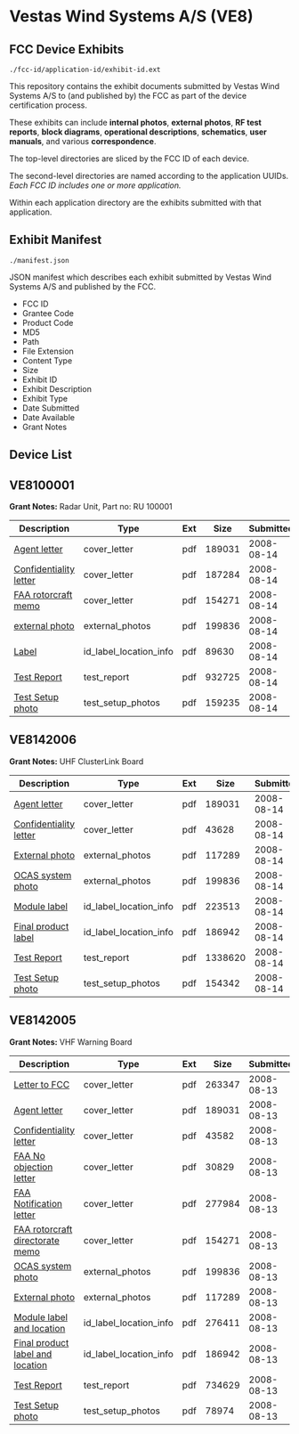 # Vestas Wind Systems A/S (VE8)
## FCC Device Exhibits

```
./fcc-id/application-id/exhibit-id.ext
```

This repository contains the exhibit documents submitted by Vestas Wind Systems A/S to (and published by) the FCC as part of the device certification process.

These exhibits can include **internal photos**, **external photos**, **RF test reports**, **block diagrams**, **operational descriptions**, **schematics**, **user manuals**, and various **correspondence**.

The top-level directories are sliced by the FCC ID of each device.

The second-level directories are named according to the application UUIDs. *Each FCC ID includes one or more application.*

Within each application directory are the exhibits submitted with that application. 

## Exhibit Manifest

```
./manifest.json
```

JSON manifest which describes each exhibit submitted by Vestas Wind Systems A/S and published by the FCC.

- FCC ID
- Grantee Code
- Product Code
- MD5
- Path
- File Extension
- Content Type
- Size
- Exhibit ID
- Exhibit Description
- Exhibit Type
- Date Submitted
- Date Available
- Grant Notes

## Device List
## VE8100001
**Grant Notes:** Radar Unit, Part no: RU 100001

| Description | Type | Ext | Size | Submitted | Available |
| ----------- | ---- | --- | ---- | --------- | --------- |
| [Agent letter](VE8100001/f72f76060237ac6a5226e7b23c58a3ea/984777.pdf) | cover_letter | pdf | 189031 | 2008-08-14 | 2008-08-15 |
| [Confidentiality letter](VE8100001/f72f76060237ac6a5226e7b23c58a3ea/985304.pdf) | cover_letter | pdf | 187284 | 2008-08-14 | 2008-08-15 |
| [FAA rotorcraft memo](VE8100001/f72f76060237ac6a5226e7b23c58a3ea/984781.pdf) | cover_letter | pdf | 154271 | 2008-08-14 | 2008-08-15 |
| [external photo](VE8100001/f72f76060237ac6a5226e7b23c58a3ea/984782.pdf) | external_photos | pdf | 199836 | 2008-08-14 | 2008-08-15 |
| [Label](VE8100001/f72f76060237ac6a5226e7b23c58a3ea/985307.pdf) | id_label_location_info | pdf | 89630 | 2008-08-14 | 2008-08-15 |
| [Test Report](VE8100001/f72f76060237ac6a5226e7b23c58a3ea/985324.pdf) | test_report | pdf | 932725 | 2008-08-14 | 2008-08-15 |
| [Test Setup photo](VE8100001/f72f76060237ac6a5226e7b23c58a3ea/985325.pdf) | test_setup_photos | pdf | 159235 | 2008-08-14 | 2008-08-15 |
## VE8142006
**Grant Notes:** UHF ClusterLink Board

| Description | Type | Ext | Size | Submitted | Available |
| ----------- | ---- | --- | ---- | --------- | --------- |
| [Agent letter](VE8142006/d275e7d5b4c2f48e6e9d8bd60884e181/984777.pdf) | cover_letter | pdf | 189031 | 2008-08-14 | 2008-08-15 |
| [Confidentiality letter](VE8142006/d275e7d5b4c2f48e6e9d8bd60884e181/985210.pdf) | cover_letter | pdf | 43628 | 2008-08-14 | 2008-08-15 |
| [External photo](VE8142006/d275e7d5b4c2f48e6e9d8bd60884e181/984783.pdf) | external_photos | pdf | 117289 | 2008-08-14 | 2008-08-15 |
| [OCAS system photo](VE8142006/d275e7d5b4c2f48e6e9d8bd60884e181/984782.pdf) | external_photos | pdf | 199836 | 2008-08-14 | 2008-08-15 |
| [Module label](VE8142006/d275e7d5b4c2f48e6e9d8bd60884e181/985213.pdf) | id_label_location_info | pdf | 223513 | 2008-08-14 | 2008-08-15 |
| [Final product label](VE8142006/d275e7d5b4c2f48e6e9d8bd60884e181/984785.pdf) | id_label_location_info | pdf | 186942 | 2008-08-14 | 2008-08-15 |
| [Test Report](VE8142006/d275e7d5b4c2f48e6e9d8bd60884e181/985221.pdf) | test_report | pdf | 1338620 | 2008-08-14 | 2008-08-15 |
| [Test Setup photo](VE8142006/d275e7d5b4c2f48e6e9d8bd60884e181/985222.pdf) | test_setup_photos | pdf | 154342 | 2008-08-14 | 2008-08-15 |
## VE8142005
**Grant Notes:** VHF Warning Board

| Description | Type | Ext | Size | Submitted | Available |
| ----------- | ---- | --- | ---- | --------- | --------- |
| [Letter to FCC](VE8142005/68f97400d13c7c237b81f13ae9d7ed9c/984776.pdf) | cover_letter | pdf | 263347 | 2008-08-13 | 2008-08-15 |
| [Agent letter](VE8142005/68f97400d13c7c237b81f13ae9d7ed9c/984777.pdf) | cover_letter | pdf | 189031 | 2008-08-13 | 2008-08-15 |
| [Confidentiality letter](VE8142005/68f97400d13c7c237b81f13ae9d7ed9c/984778.pdf) | cover_letter | pdf | 43582 | 2008-08-13 | 2008-08-15 |
| [FAA No objection letter](VE8142005/68f97400d13c7c237b81f13ae9d7ed9c/984779.pdf) | cover_letter | pdf | 30829 | 2008-08-13 | 2008-08-15 |
| [FAA Notification letter](VE8142005/68f97400d13c7c237b81f13ae9d7ed9c/984780.pdf) | cover_letter | pdf | 277984 | 2008-08-13 | 2008-08-15 |
| [FAA rotorcraft directorate memo](VE8142005/68f97400d13c7c237b81f13ae9d7ed9c/984781.pdf) | cover_letter | pdf | 154271 | 2008-08-13 | 2008-08-15 |
| [OCAS system photo](VE8142005/68f97400d13c7c237b81f13ae9d7ed9c/984782.pdf) | external_photos | pdf | 199836 | 2008-08-13 | 2008-08-15 |
| [External photo](VE8142005/68f97400d13c7c237b81f13ae9d7ed9c/984783.pdf) | external_photos | pdf | 117289 | 2008-08-13 | 2008-08-15 |
| [Module label and location](VE8142005/68f97400d13c7c237b81f13ae9d7ed9c/984784.pdf) | id_label_location_info | pdf | 276411 | 2008-08-13 | 2008-08-15 |
| [Final product label and location](VE8142005/68f97400d13c7c237b81f13ae9d7ed9c/984785.pdf) | id_label_location_info | pdf | 186942 | 2008-08-13 | 2008-08-15 |
| [Test Report](VE8142005/68f97400d13c7c237b81f13ae9d7ed9c/984793.pdf) | test_report | pdf | 734629 | 2008-08-13 | 2008-08-15 |
| [Test Setup photo](VE8142005/68f97400d13c7c237b81f13ae9d7ed9c/984794.pdf) | test_setup_photos | pdf | 78974 | 2008-08-13 | 2008-08-15 |
